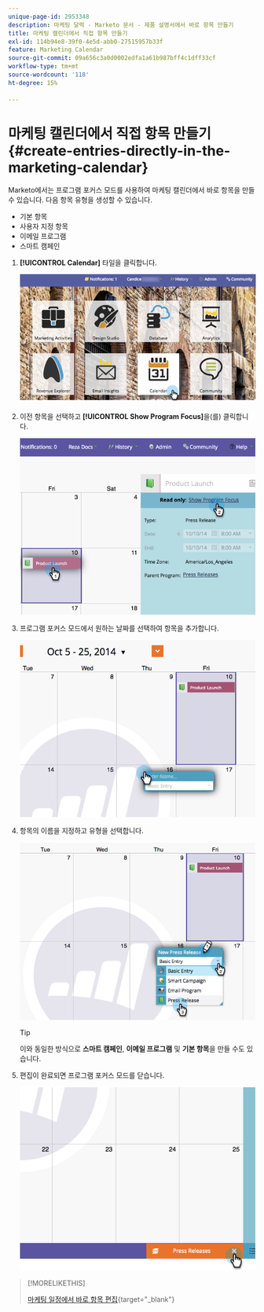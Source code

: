 ```yaml
---
unique-page-id: 2953348
description: 마케팅 달력 - Marketo 문서 - 제품 설명서에서 바로 항목 만들기
title: 마케팅 캘린더에서 직접 항목 만들기
exl-id: 114b94e8-39f0-4e5d-abb0-27515957b33f
feature: Marketing Calendar
source-git-commit: 09a656c3a0d0002edfa1a61b987bff4c1dff33cf
workflow-type: tm+mt
source-wordcount: '118'
ht-degree: 15%

---
```


# 마케팅 캘린더에서 직접 항목 만들기 {#create-entries-directly-in-the-marketing-calendar}

Marketo에서는 프로그램 포커스 모드를 사용하여 마케팅 캘린더에서 바로 항목을 만들 수 있습니다. 다음 항목 유형을 생성할 수 있습니다.

* 기본 항목
* 사용자 지정 항목
* 이메일 프로그램
* 스마트 캠페인

1. **[!UICONTROL Calendar]** 타일을 클릭합니다.

   ![](assets/2017-05-10-15-30-47-2.png)

1. 이전 항목을 선택하고 **[!UICONTROL Show Program Focus]**&#x200B;을(를) 클릭합니다.

   ![](assets/image2014-10-20-13-3a7-3a55.png)

1. 프로그램 포커스 모드에서 원하는 날짜를 선택하여 항목을 추가합니다.

   ![](assets/image2014-10-20-13-3a8-3a6.png)

1. 항목의 이름을 지정하고 유형을 선택합니다.

   ![](assets/image2014-10-20-13-3a8-3a19.png)

   >[!TIP]
   >
   >이와 동일한 방식으로 **스마트 캠페인**, **이메일 프로그램** 및 **기본 항목**&#x200B;을 만들 수도 있습니다.

1. 편집이 완료되면 프로그램 포커스 모드를 닫습니다.

   ![](assets/image2014-10-20-13-3a8-3a29.png)

>[!MORELIKETHIS]
>
>[마케팅 일정에서 바로 항목 편집](/help/marketo/product-docs/core-marketo-concepts/marketing-calendar/working-with-the-calendar/edit-entries-directly-in-the-marketing-calendar.md){target="_blank"}
